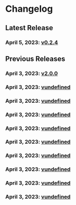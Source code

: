 # Changelog


## Latest Release
### April 5, 2023: [v0.2.4](/.changelog/v0.2.4.mdx)


## Previous Releases
### April 3, 2023: [v2.0.0](/.changelog/v2.0.0.mdx)
### April 3, 2023: [vundefined](/.changelog/vundefined.mdx)
### April 3, 2023: [vundefined](/.changelog/vundefined.mdx)
### April 3, 2023: [vundefined](/.changelog/vundefined.mdx)
### April 3, 2023: [vundefined](/.changelog/vundefined.mdx)
### April 3, 2023: [vundefined](/.changelog/vundefined.mdx)
### April 3, 2023: [vundefined](/.changelog/vundefined.mdx)
### April 3, 2023: [vundefined](/.changelog/vundefined.mdx)
### April 3, 2023: [vundefined](/.changelog/vundefined.mdx)
### April 3, 2023: [vundefined](/.changelog/vundefined.mdx)